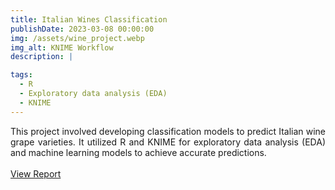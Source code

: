 ```yaml
---
title: Italian Wines Classification
publishDate: 2023-03-08 00:00:00
img: /assets/wine_project.webp
img_alt: KNIME Workflow
description: |

tags:
  - R
  - Exploratory data analysis (EDA)
  - KNIME
---
```


<div style="text-align: justify">
  This project involved developing classification models to predict Italian wine grape varieties. It utilized R and KNIME for exploratory data analysis (EDA) and machine learning models to achieve accurate predictions. 
  <br><br>
  <a href="https://youcef-benmohammed-wineml.netlify.app" target="_blank">View Report</a>
</div>
